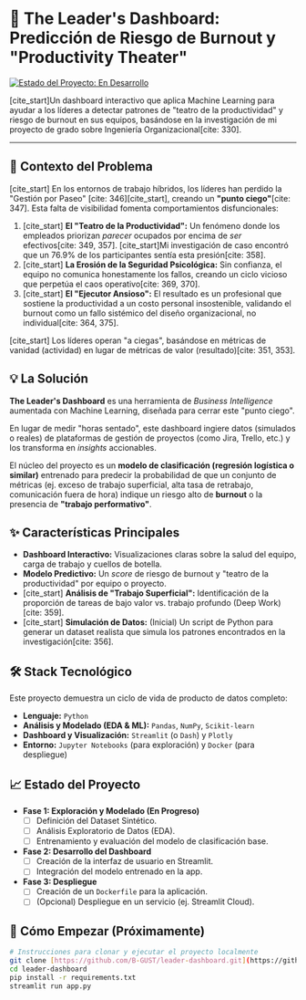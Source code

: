 # 🚀 The Leader's Dashboard: Predicción de Riesgo de Burnout y "Productivity Theater"

[![Estado del Proyecto: En Desarrollo](https://img.shields.io/badge/Estado-En%20Desarrollo-yellow.svg)](https://github.com/B-GUST/leader-dashboard)

[cite_start]Un dashboard interactivo que aplica Machine Learning para ayudar a los líderes a detectar patrones de "teatro de la productividad" y riesgo de burnout en sus equipos, basándose en la investigación de mi proyecto de grado sobre Ingeniería Organizacional[cite: 330].

---

## 🎯 Contexto del Problema

[cite_start] En los entornos de trabajo híbridos, los líderes han perdido la "Gestión por Paseo" [cite: 346][cite_start], creando un **"punto ciego"**[cite: 347]. Esta falta de visibilidad fomenta comportamientos disfuncionales:

1.  [cite_start] **El "Teatro de la Productividad":** Un fenómeno donde los empleados priorizan *parecer* ocupados por encima de *ser* efectivos[cite: 349, 357]. [cite_start]Mi investigación de caso encontró que un 76.9% de los participantes sentía esta presión[cite: 358].
2.  [cite_start] **La Erosión de la Seguridad Psicológica:** Sin confianza, el equipo no comunica honestamente los fallos, creando un ciclo vicioso que perpetúa el caos operativo[cite: 369, 370].
3.  [cite_start] **El "Ejecutor Ansioso":** El resultado es un profesional que sostiene la productividad a un costo personal insostenible, validando el burnout como un fallo sistémico del diseño organizacional, no individual[cite: 364, 375].

[cite_start] Los líderes operan "a ciegas", basándose en métricas de vanidad (actividad) en lugar de métricas de valor (resultado)[cite: 351, 353].

## 💡 La Solución

**The Leader's Dashboard** es una herramienta de *Business Intelligence* aumentada con Machine Learning, diseñada para cerrar este "punto ciego".

En lugar de medir "horas sentado", este dashboard ingiere datos (simulados o reales) de plataformas de gestión de proyectos (como Jira, Trello, etc.) y los transforma en *insights* accionables.

El núcleo del proyecto es un **modelo de clasificación (regresión logística o similar)** entrenado para predecir la probabilidad de que un conjunto de métricas (ej. exceso de trabajo superficial, alta tasa de retrabajo, comunicación fuera de hora) indique un riesgo alto de **burnout** o la presencia de **"trabajo performativo"**.

## ✨ Características Principales

* **Dashboard Interactivo:** Visualizaciones claras sobre la salud del equipo, carga de trabajo y cuellos de botella.
* **Modelo Predictivo:** Un *score* de riesgo de burnout y "teatro de la productividad" por equipo o proyecto.
* [cite_start] **Análisis de "Trabajo Superficial":** Identificación de la proporción de tareas de bajo valor vs. trabajo profundo (Deep Work)[cite: 359].
* [cite_start] **Simulación de Datos:** (Inicial) Un script de Python para generar un dataset realista que simula los patrones encontrados en la investigación[cite: 356].

## 🛠️ Stack Tecnológico

Este proyecto demuestra un ciclo de vida de producto de datos completo:

* **Lenguaje:** `Python`
* **Análisis y Modelado (EDA & ML):** `Pandas`, `NumPy`, `Scikit-learn`
* **Dashboard y Visualización:** `Streamlit` (o `Dash`) y `Plotly`
* **Entorno:** `Jupyter Notebooks` (para exploración) y `Docker` (para despliegue)

## 📈 Estado del Proyecto

* **Fase 1: Exploración y Modelado (En Progreso)**
    * [ ] Definición del Dataset Sintético.
    * [ ] Análisis Exploratorio de Datos (EDA).
    * [ ] Entrenamiento y evaluación del modelo de clasificación base.
* **Fase 2: Desarrollo del Dashboard**
    * [ ] Creación de la interfaz de usuario en Streamlit.
    * [ ] Integración del modelo entrenado en la app.
* **Fase 3: Despliegue**
    * [ ] Creación de un `Dockerfile` para la aplicación.
    * [ ] (Opcional) Despliegue en un servicio (ej. Streamlit Cloud).

## 🚀 Cómo Empezar (Próximamente)

```bash
# Instrucciones para clonar y ejecutar el proyecto localmente
git clone [https://github.com/B-GUST/leader-dashboard.git](https://github.com/B-GUST/leader-dashboard.git)
cd leader-dashboard
pip install -r requirements.txt
streamlit run app.py
